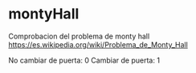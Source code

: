 # montyHall
Comprobacion del problema de monty hall  https://es.wikipedia.org/wiki/Problema_de_Monty_Hall 

No cambiar de puerta: 0
Cambiar de puerta: 1 
